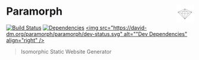 <h1>Paramorph <img src="https://github.com/paramorph/media/blob/master/logo.svg" width="48" valign="bottom" align="right"></h1>

[<img src="https://travis-ci.org/paramorph/paramorph.svg?branch=master" alt="Build Status" />][travis-status]
[<img src="https://david-dm.org/paramorph/paramorph/status.svg" alt="Dependencies">][david-status]
[<img src="https://david-dm.org/paramorph/paramorph/dev-status.svg" alt=""Dev Dependencies" align="right" />][david-status-dev]

[travis-status]: https://travis-ci.org/paramorph/paramorph
[david-status]: https://david-dm.org/paramorph/paramorph
[david-status-dev]: https://david-dm.org/paramorph/paramorph?type=dev

> Isomorphic Static Website Generator
